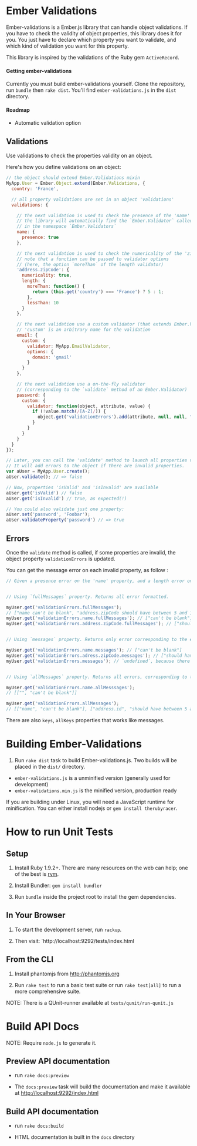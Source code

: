
# Ember Validations

Ember-validations is a Ember.js library that can handle object validations. If you have to check the validity of object properties, 
this library does it for you. You just have to declare which property you want to validate, and which kind of validation you want for this property.

This library is inspired by the validations of the Ruby gem `ActiveRecord`.

#### Getting ember-validations

Currently you must build ember-validations yourself. Clone the repository, run `bundle` then `rake dist`. You'll find `ember-validations.js` in the `dist` directory.

#### Roadmap

* Automatic validation option

## Validations

Use validations to check the properties validity on an object.

Here's how you define validations on an object:

``` javascript
// the object should extend Ember.Validations mixin
MyApp.User = Ember.Object.extend(Ember.Validations, {
  country: 'France',

  // all property validations are set in an object 'validations'
  validations: {

    // the next validation is used to check the presence of the 'name' property.
    // the library will automatically find the `Ember.Validator` called `PresenceValidator`
    // in the namespace `Ember.Validators`
    name: {
      presence: true
    },

    // the next validation is used to check the numericality of the 'zipCode' property.
    // note that a function can be passed to validator options
    // (here, the option `moreThan` of the length validator)
    'address.zipCode': {
      numericality: true,
      length: {
        moreThan: function() {
          return (this.get('country') === 'France') ? 5 : 1;
        },
        lessThan: 10
      }
    },

    // the next validation use a custom validator (that extends Ember.Validator)
    // 'custom' is an arbitrary name for the validation
    email: {
      custom: {
        validator: MyApp.EmailValidator,
        options: {
          domain: 'gmail'
        }
      }
    },

    // the next validation use a on-the-fly validator
    // (corresponding to the `validate` method of an Ember.Validator)
    password: {
      custom: {
        validator: function(object, attribute, value) {
          if (!value.match(/[A-Z]/)) {
            object.get('validationErrors').add(attribute, null, null, "does not contain capital letters");
          }
        }
      }
    }
  }
});

// Later, you can call the 'validate' method to launch all properties validations.
// It will add errors to the object if there are invalid properties.
var aUser = MyApp.User.create();
aUser.validate(); // => false

// Now, properties 'isValid' and 'isInvalid' are available
aUser.get('isValid') // false
aUser.get('isInvalid') // true, as expected(!)

// You could also validate just one property:
aUser.set('password', 'Foobar');
aUser.validateProperty('password') // => true
```

## Errors

Once the `validate` method is called, if some properties are invalid, the object property `validationErrors` is updated.

You can get the message error on each invalid property, as follow :

``` javascript
// Given a presence error on the 'name' property, and a length error on the 'address.zipCode' property


// Using `fullMessages` property. Returns all error formatted.

myUser.get('validationErrors.fullMessages');
// ["name can't be blank", "address.zipCode should have between 5 and 10 characters"]
myUser.get('validationErrors.name.fullMessages'); // ["can't be blank"]
myUser.get('validationErrors.address.zipCode.fullMessages'); // ["should have between 5 and 10 characters"]


// Using `messages` property. Returns only error corresponding to the exact path

myUser.get('validationErrors.name.messages'); // ["can't be blank"]
myUser.get('validationErrors.adress.zipCode.messages'); // ["should have between 5 and 10 characters"]
myUser.get('validationErrors.messages'); // `undefined`, because there is no error at this path


// Using `allMessages` property. Returns all errors, corresponding to the exact path and nested errors

myUser.get('validationErrors.name.allMesssages');
// [["", "can't be blank"]]

myUser.get('validationErrors.allMessages');
// [["name", "can't be blank"], ["address.id", "should have between 5 and 10 characters"]]
```

There are also `keys`, `allKeys` properties that works like messages.

# Building Ember-Validations

1. Run `rake dist` task to build Ember-validations.js. Two builds will be placed in the `dist/` directory.
  * `ember-validations.js` is a unminified version (generally used for development)
  * `ember-validations.min.js` is the minified version, production ready

If you are building under Linux, you will need a JavaScript runtime for
minification. You can either install nodejs or `gem install
therubyracer`.


# How to run Unit Tests

## Setup

1. Install Ruby 1.9.2+. There are many resources on the web can help; one of the best is [rvm](https://rvm.io/).

2. Install Bundler: `gem install bundler`

3. Run `bundle` inside the project root to install the gem dependencies.

## In Your Browser

1. To start the development server, run `rackup`.

2. Then visit: `http://localhost:9292/tests/index.html

## From the CLI

1. Install phantomjs from http://phantomjs.org

2. Run `rake test` to run a basic test suite or run `rake test[all]` to
   run a more comprehensive suite.

NOTE: There is a QUnit-runner available at `tests/qunit/run-qunit.js`

# Build API Docs

NOTE: Require `node.js` to generate it.

## Preview API documentation

* run `rake docs:preview`

* The `docs:preview` task will build the documentation and make it available at <http://localhost:9292/index.html>

## Build API documentation

* run `rake docs:build`

* HTML documentation is built in the `docs` directory
